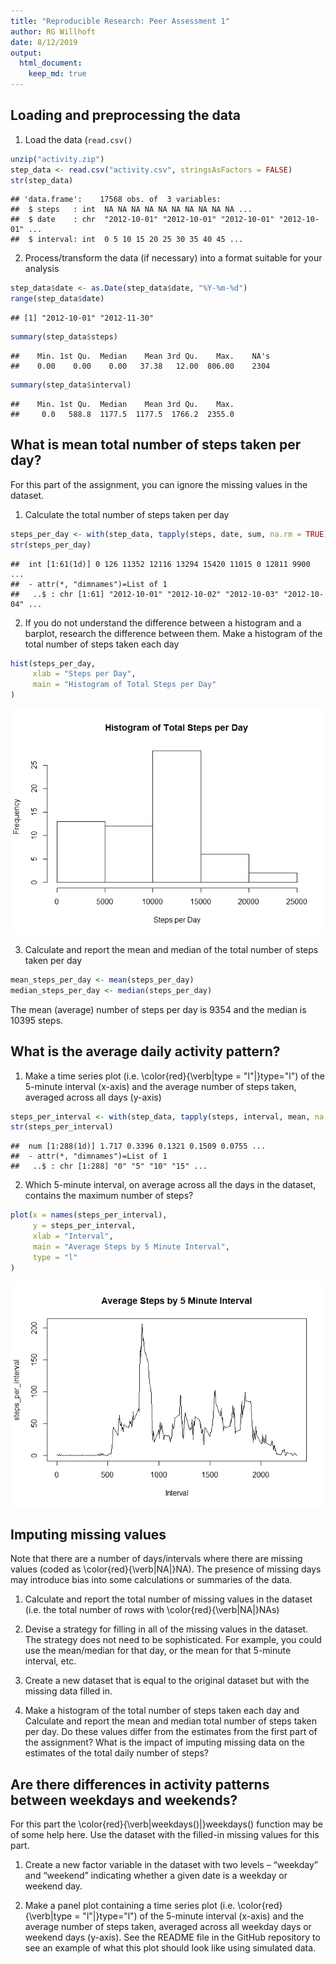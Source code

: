 ```yaml
---
title: "Reproducible Research: Peer Assessment 1"
author: RG Willhoft
date: 8/12/2019
output: 
  html_document:
    keep_md: true
---
```





## Loading and preprocessing the data

1. Load the data (`read.csv()`


```r
unzip("activity.zip")
step_data <- read.csv("activity.csv", stringsAsFactors = FALSE)
str(step_data)
```

```
## 'data.frame':	17568 obs. of  3 variables:
##  $ steps   : int  NA NA NA NA NA NA NA NA NA NA ...
##  $ date    : chr  "2012-10-01" "2012-10-01" "2012-10-01" "2012-10-01" ...
##  $ interval: int  0 5 10 15 20 25 30 35 40 45 ...
```

2. Process/transform the data (if necessary) into a format suitable for your analysis


```r
step_data$date <- as.Date(step_data$date, "%Y-%m-%d")
range(step_data$date)
```

```
## [1] "2012-10-01" "2012-11-30"
```


```r
summary(step_data$steps)
```

```
##    Min. 1st Qu.  Median    Mean 3rd Qu.    Max.    NA's 
##    0.00    0.00    0.00   37.38   12.00  806.00    2304
```

```r
summary(step_data$interval)
```

```
##    Min. 1st Qu.  Median    Mean 3rd Qu.    Max. 
##     0.0   588.8  1177.5  1177.5  1766.2  2355.0
```

## What is mean total number of steps taken per day?

For this part of the assignment, you can ignore the missing values in the dataset.

1. Calculate the total number of steps taken per day


```r
steps_per_day <- with(step_data, tapply(steps, date, sum, na.rm = TRUE))
str(steps_per_day)
```

```
##  int [1:61(1d)] 0 126 11352 12116 13294 15420 11015 0 12811 9900 ...
##  - attr(*, "dimnames")=List of 1
##   ..$ : chr [1:61] "2012-10-01" "2012-10-02" "2012-10-03" "2012-10-04" ...
```

2. If you do not understand the difference between a histogram and a barplot, research the difference between them. Make a histogram of the total number of steps taken each day


```r
hist(steps_per_day,
     xlab = "Steps per Day",
     main = "Histogram of Total Steps per Day"
)
```

![](PA1_template_files/figure-html/hist-1.png)<!-- -->

3. Calculate and report the mean and median of the total number of steps taken per day


```r
mean_steps_per_day <- mean(steps_per_day)
median_steps_per_day <- median(steps_per_day)
```

The mean (average) number of steps per day is 9354 
and the median is 10395 steps.


## What is the average daily activity pattern?

1. Make a time series plot (i.e. \color{red}{\verb|type = "l"|}type="l") of the 5-minute interval (x-axis) and the average number of steps taken, averaged across all days (y-axis)


```r
steps_per_interval <- with(step_data, tapply(steps, interval, mean, na.rm = TRUE))
str(steps_per_interval)
```

```
##  num [1:288(1d)] 1.717 0.3396 0.1321 0.1509 0.0755 ...
##  - attr(*, "dimnames")=List of 1
##   ..$ : chr [1:288] "0" "5" "10" "15" ...
```

2. Which 5-minute interval, on average across all the days in the dataset, contains the maximum number of steps?


```r
plot(x = names(steps_per_interval),
     y = steps_per_interval,
     xlab = "Interval",
     main = "Average Steps by 5 Minute Interval",
     type = "l"
)
```

![](PA1_template_files/figure-html/plot-1.png)<!-- -->

## Imputing missing values

Note that there are a number of days/intervals where there are missing values (coded as \color{red}{\verb|NA|}NA). The presence of missing days may introduce bias into some calculations or summaries of the data.

1. Calculate and report the total number of missing values in the dataset (i.e. the total number of rows with \color{red}{\verb|NA|}NAs)

2. Devise a strategy for filling in all of the missing values in the dataset. The strategy does not need to be sophisticated. For example, you could use the mean/median for that day, or the mean for that 5-minute interval, etc.

3. Create a new dataset that is equal to the original dataset but with the missing data filled in.

4. Make a histogram of the total number of steps taken each day and Calculate and report the mean and median total number of steps taken per day. Do these values differ from the estimates from the first part of the assignment? What is the impact of imputing missing data on the estimates of the total daily number of steps?

## Are there differences in activity patterns between weekdays and weekends?

For this part the \color{red}{\verb|weekdays()|}weekdays() function may be of some help here. Use the dataset with the filled-in missing values for this part.

1. Create a new factor variable in the dataset with two levels – “weekday” and “weekend” indicating whether a given date is a weekday or weekend day.

2. Make a panel plot containing a time series plot (i.e. \color{red}{\verb|type = "l"|}type="l") of the 5-minute interval (x-axis) and the average number of steps taken, averaged across all weekday days or weekend days (y-axis). See the README file in the GitHub repository to see an example of what this plot should look like using simulated data.
